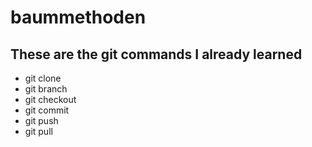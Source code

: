 # baummethoden

## These are the git commands I already learned

- git clone
- git branch
- git checkout
- git commit
- git push
- git pull